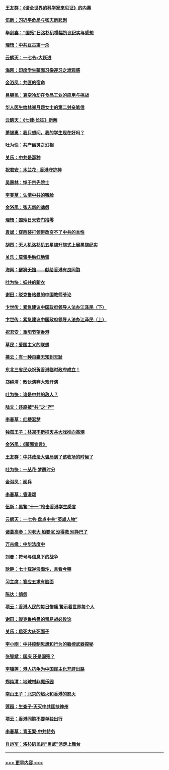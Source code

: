 #### [王友群：《请全世界的科学家来见证》的内幕](../pages/nsc993/n11594091.md?t=10171411) 
#### [伍新：习近平危局与张志新悲剧](../pages/nsc993/n11594089.md?t=10171411) 
#### [毕剑鑫：“国殇”日洛杉矶横幅抗议纪实与感想](../pages/nsc993/n11591301.md?t=10171411) 
#### [理悟：中共亘古第一杀](../pages/nsc993/n11590734.md?t=10171411) 
#### [云鹤天：一七令•大跃进](../pages/nsc993/n11590699.md?t=10171411) 
#### [海网：印度学生蒙面习像迎习之戏观感](../pages/nsc993/n11590675.md?t=10171411) 
#### [金浴凤：共匪的宿命](../pages/nsc993/n11586383.md?t=10171411) 
#### [吕锡民：真空冷却在食品工业的应用与挑战](../pages/nsc993/n11585819.md?t=10171411) 
#### [华人医生给林郑月娥女士的第二封亲笔信](../pages/nsc993/n11585124.md?t=10171411) 
#### [云鹤天：《七律·长征》新解](../pages/nsc993/n11584578.md?t=10171411) 
#### [萧锡惠：我只想问，我的学生现在好吗？](../pages/nsc993/n11583828.md?t=10171411) 
#### [吐为快：共产幽灵之幻相](../pages/nsc993/n11583224.md?t=10171411) 
#### [关乐：中共是孬种](../pages/nsc993/n11582099.md?t=10171411) 
#### [祝君安：木兰花 · 香港守护神](../pages/nsc993/n11581782.md?t=10171411) 
#### [吴惠林：悼于宗先院士](../pages/nsc993/n11580283.md?t=10171411) 
#### [李春草：认清中共的嘴脸](../pages/nsc993/n11579954.md?t=10171411) 
#### [金浴凤：张志新的魂怨](../pages/nsc993/n11579913.md?t=10171411) 
#### [理悟：国殇日天安门拾零](../pages/nsc993/n11579843.md?t=10171411) 
#### [袁斌：穿西装打领带改变不了中共的本性](../pages/nsc993/n11579814.md?t=10171411) 
#### [胡烈：无人机洛杉矶五星旗升旗式上展黑旗纪实](../pages/nsc993/n11579322.md?t=10171411) 
#### [关乐：莫雷手触红地雷](../pages/nsc993/n11577862.md?t=10171411) 
#### [海网：醒狮无挡——献给香港有良同胞](../pages/nsc993/n11577835.md?t=10171411) 
#### [吐为快：妖共的新衣](../pages/nsc993/n11577575.md?t=10171411) 
#### [谢田：驳克鲁格曼的中国教师爷论](../pages/nsc993/n11575034.md?t=10171411) 
#### [卞世传：紧急建议中国政府领导人法办江泽民（下）](../pages/nsc993/n11573390.md?t=10171411) 
#### [卞世传：紧急建议中国政府领导人法办江泽民（上）](../pages/nsc993/n11573208.md?t=10171411) 
#### [祝君安：重阳节望香港](../pages/nsc993/n11573190.md?t=10171411) 
#### [草民：爱国主义的联想](../pages/nsc993/n11572333.md?t=10171411) 
#### [拂云：有一种自豪无知到无耻](../pages/nsc993/n11572006.md?t=10171411) 
#### [东北三省民众祝贺香港临时政府成立！](../pages/nsc993/n11571215.md?t=10171411) 
#### [郑纯清：散伙演弃大戏开演](../pages/nsc993/n11570826.md?t=10171411) 
#### [吐为快：谁是中共的敌人？](../pages/nsc993/n11570817.md?t=10171411) 
#### [陆文：还原被“共”之“产”](../pages/nsc993/n11570798.md?t=10171411) 
#### [李春草：红楼沤梦](../pages/nsc993/n11569673.md?t=10171411) 
#### [独孤王子：林郑不断把灭共大戏推向高潮](../pages/nsc993/n11569381.md?t=10171411) 
#### [金浴凤：《蒙面宣言》](../pages/nsc993/n11569368.md?t=10171411) 
#### [王友群：中共政法大骗局到了该收场的时候了](../pages/nsc993/n11568940.md?t=10171411) 
#### [吐为快：一丛花‧梦醒时分](../pages/nsc993/n11567491.md?t=10171411) 
#### [金浴凤：阅兵](../pages/nsc993/n11567454.md?t=10171411) 
#### [李春草：香港颂](../pages/nsc993/n11567444.md?t=10171411) 
#### [伍新：黑警“十一”枪击香港学生感言](../pages/nsc993/n11567426.md?t=10171411) 
#### [云鹤天：一七令‧盘点中共“英雄人物”](../pages/nsc993/n11567091.md?t=10171411) 
#### [诸葛高参：习老大 船要沉 没得救 别挣巴了](../pages/nsc993/n11566976.md?t=10171411) 
#### [万古缘：中华法度中](../pages/nsc993/n11566726.md?t=10171411) 
#### [刘曼：符号与信息下的战争](../pages/nsc993/n11564655.md?t=10171411) 
#### [耿静：七十载逆浪淘沙，且看今朝](../pages/nsc993/n11564520.md?t=10171411) 
#### [习主席：答应五求有脸面](../pages/nsc993/n11563953.md?t=10171411) 
#### [陈达：鸽怨](../pages/nsc993/n11561879.md?t=10171411) 
#### [项云：香港人民的每日惨痛  警示着世界每个人](../pages/nsc993/n11559273.md?t=10171411) 
#### [谢田：驳克鲁格曼的贸易战必败论](../pages/nsc993/n11555840.md?t=10171411) 
#### [关乐：启死大庆死面子](../pages/nsc993/n11556823.md?t=10171411) 
#### [李小刚：中共控制思想和行为的脑控武器探秘](../pages/nsc993/n11556776.md?t=10171411) 
#### [张智斌：国庆  还是国殇？](../pages/nsc993/n11556617.md?t=10171411) 
#### [李镇莲：港人抗争为中国民主化开辟出路](../pages/nsc993/n11556570.md?t=10171411) 
#### [郑纯清：地球村非魔乐园](../pages/nsc993/n11555415.md?t=10171411) 
#### [南山王子：北京的焰火和香港的怒火](../pages/nsc993/n11555318.md?t=10171411) 
#### [莲园：生查子·天灭中共匡扶神州](../pages/nsc993/n11555302.md?t=10171411) 
#### [项云：香港同胞不要单独出行](../pages/nsc993/n11555276.md?t=10171411) 
#### [李春草：青玉案‧中共特务](../pages/nsc993/n11552356.md?t=10171411) 
#### [肖运军：洛杉矶民运“勇武”派走上舞台](../pages/nsc993/n11551595.md?t=10171411) 

----
#### [ >>> 更早内容 <<< ](../indexes/nsc993-earlier.md)

